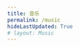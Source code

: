 ```yaml
---
title: 音乐
permalink: /music
hideLastUpdated: True
# layout: Music
---
```


<template>
  <div>
  <music></music>
  <!-- <iframe frameborder="no" border="0" marginwidth="0" marginheight="0" width=100% height=650 src="//music.163.com/outchain/player?type=0&id=3042446515&auto=1&height=430"></iframe> -->
  </div>
  
</template>

<script>
import Music from '../.vuepress/components/Music.vue'
export default {
  components: { Music }
}
</script>
